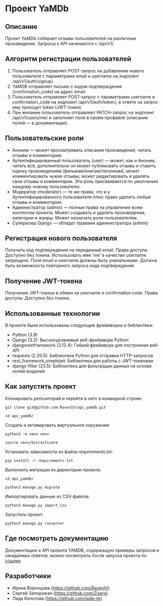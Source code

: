 # Проект YaMDb

## Описание
Проект YaMDb собирает отзывы пользователей на различные произведения.
Запросы к API начинаются с /api/v1/.

## Алгоритм регистрации пользователей
1. Пользователь отправляет POST-запрос на добавление нового пользователя с параметрами email и username на эндпоинт /api/v1/auth/signup/.
2. YaMDB отправляет письмо с кодом подтверждения (confirmation_code) на адрес email.
3. Пользователь отправляет POST-запрос с параметрами username и confirmation_code на эндпоинт /api/v1/auth/token/, в ответе на запрос ему приходит token (JWT-токен).
4. При желании пользователь отправляет PATCH-запрос на эндпоинт /api/v1/users/me/ и заполняет поля в своём профайле (описание полей — в документации).

## Пользовательские роли
- Аноним — может просматривать описания произведений, читать отзывы и комментарии.
- Аутентифицированный пользователь (user) — может, как и Аноним, читать всё, дополнительно он может публиковать отзывы и ставить оценку произведениям (фильмам/книгам/песенкам), может комментировать чужие отзывы; может редактировать и удалять свои отзывы и комментарии. Эта роль присваивается по умолчанию каждому новому пользователю.
- Модератор (moderator) — те же права, что и у Аутентифицированного пользователя плюс право удалять любые отзывы и комментарии.
- Администратор (admin) — полные права на управление всем контентом проекта. Может создавать и удалять произведения, категории и жанры. Может назначать роли пользователям.
- Суперюзер Django — обладет правами администратора (admin)

## Регистрация нового пользователя
Получить код подтверждения на переданный email. Права доступа: Доступно без токена. Использовать имя 'me' в качестве username запрещено. Поля email и username должны быть уникальными. Должна быть возможность повторного запроса кода подтверждения.

## Получение JWT-токена
Получение JWT-токена в обмен на username и confirmation code. Права доступа: Доступно без токена.

## Использованные технологии
В проекте были использованы следующие фреймворки и библиотеки:
- Python (3.9)
- Django (3.2): Высокоуровневый веб-фреймворк Python
- djangorestframework (3.12.4): Гибкий фреймворк для построения веб-API
- requests (2.26.0): Библиотека Python для отправки HTTP-запросов
- rest_framework_simplejwt: Библиотека для работы с JWT-токенами
- django-filter (23.5): Библиотека для фильтрации данных на основе полей моделей

## Как запустить проект

Клонировать репозиторий и перейти в него в командной строке:

```
git clone git@github.com:RavenIV/api_yamdb.git
```

```
cd api_yamdb/
```

Создать и активировать виртуальное окружение:

```
python3 -m venv venv
```

```
source venv/bin/activate
```

Установить зависимости из файла requirements.txt:

```
pip install -r requirements.txt
```

Выполнить миграции из директории проекта:

```
cd api_yamdb/
```

```
python3 manage.py migrate
```

Импортировать данные из CSV-файлов:

```
python3 manage.py import_csv
```

Запустить проект:

```
python3 manage.py runserver
```

## Где посмотреть документацию

Документацию к API проекта YAMDB, содержащую примеры запросов и ожидаемых ответов, можно посмотреть после запуска проекта по [ссылке](http://127.0.0.1:8000/redoc/).

## Разработчики

* Ирина Воронцова (https://github.com/RavenIV)
* Сергей Запорожан (https://github.com/Zixers)
* Лада Колотова (https://github.com/lada-nk)
